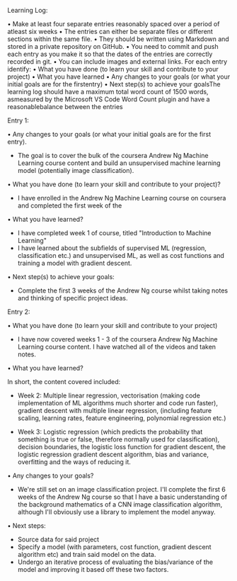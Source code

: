 Learning Log:

• Make at least four separate entries reasonably spaced over a period of atleast six weeks
• The entries can either be separate files or different sections within the same file.
• They should be written using Markdown and stored in a private repository on GitHub.
• You need to commit and push each entry as you make it so that the dates of the entries are correctly recorded in git.
• You can include images and external links. For each entry identify:
• What you have done (to learn your skill and contribute to your project)
• What you have learned
• Any changes to your goals (or what your initial goals are for the firstentry)
• Next step(s) to achieve your goalsThe learning log should have a maximum total word count of 1500 words, asmeasured by the Microsoft VS Code Word Count plugin and have a reasonablebalance between the entries

Entry 1:

• Any changes to your goals (or what your initial goals are for the first entry).

- The goal is to cover the bulk of the coursera Andrew Ng Machine Learning course content and build an unsupervised machine learning model (potentially image classification).

• What you have done (to learn your skill and contribute to your project)?

- I have enrolled in the Andrew Ng Machine Learning course on coursera and completed the first week of the

• What you have learned?

- I have completed week 1 of course, titled "Introduction to Machine Learning"
- I have learned about the subfields of supervised ML (regression, classification etc.) and unsupervised ML, as well as cost functions and training a model with gradient descent.

• Next step(s) to achieve your goals:

- Complete the first 3 weeks of the Andrew Ng course whilst taking notes and thinking of specific project ideas.

Entry 2:

• What you have done (to learn your skill and contribute to your project)

- I have now covered weeks 1 - 3 of the coursera Andrew Ng Machine Learning course content. I have watched all of the videos and taken notes.

• What you have learned?

In short, the content covered included:

- Week 2: Multiple linear regression, vectorisation (making code implementation of ML algorithms much shorter and code run faster), gradient descent with multiple linear regression, (including feature scaling, learning rates, feature engineering, polynomial regression etc.)

- Week 3: Logistic regression (which predicts the probability that something is true or false, therefore normally used for classification), decision boundaries, the logistic loss function for gradient descent, the logistic regression gradient descent algorithm, bias and variance, overfitting and the ways of reducing it.

• Any changes to your goals?

- We're still set on an image classification project. I'll complete the first 6 weeks of the Andrew Ng course so that I have a basic understanding of the background mathematics of a CNN image classification algorithm, although I'll obviously use a library to implement the model anyway.

• Next steps:

- Source data for said project
- Specify a model (with parameters, cost function, gradient descent algorithm etc) and train said model on the data.
- Undergo an iterative process of evaluating the bias/variance of the model and improving it based off these two factors.
